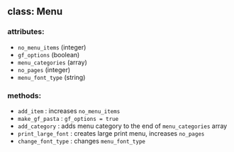 ## class: Menu

### attributes:
- `no_menu_items` (integer)
- `gf_options` (boolean)
- `menu_categories` (array)
- `no_pages` (integer)
- `menu_font_type` (string)

### methods:
- `add_item` : increases `no_menu_items`
- `make_gf_pasta` : `gf_options = true`
- `add_category` : adds menu category to the end of `menu_categories` array
- `print_large_font` : creates large print menu, increases `no_pages`
- `change_font_type` : changes `menu_font_type`
